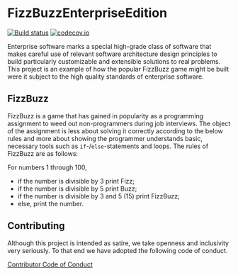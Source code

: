 # FizzBuzzEnterpriseEdition

[![Build status][Build status image]][Build status URL] [![codecov.io](https://codecov.io/github/EnterpriseQualityCoding/FizzBuzzEnterpriseEdition/coverage.svg?branch=master)](https://codecov.io/github/EnterpriseQualityCoding/FizzBuzzEnterpriseEdition?branch=master)

[Build status image]: https://secure.travis-ci.org/EnterpriseQualityCoding/FizzBuzzEnterpriseEdition.png?branch=master
[Build status URL]: http://travis-ci.org/EnterpriseQualityCoding/FizzBuzzEnterpriseEdition

Enterprise software marks a special high-grade class of software that makes
careful use of relevant software architecture design principles to build
particularly customizable and extensible solutions to real problems. This
project is an example of how the popular FizzBuzz game might be built were it
subject to the high quality standards of enterprise software.

## FizzBuzz

FizzBuzz is a game that has gained in popularity as a programming assignment to
weed out non-programmers during job interviews. The object of the assignment is
less about solving it correctly according to the below rules and more about
showing the programmer understands basic, necessary tools such as
`if`-/`else`-statements and loops. The rules of FizzBuzz are as follows:

For numbers 1 through 100,

* if the number is divisible by 3 print Fizz;
* if the number is divisible by 5 print Buzz;
* if the number is divisible by 3 and 5 (15) print FizzBuzz;
* else, print the number.

## Contributing

Although this project is intended as satire, we take openness and inclusivity
very seriously. To that end we have adopted the following code of conduct.

[Contributor Code of Conduct](/EnterpriseQualityCoding/FizzBuzzEnterpriseEdition/blob/master/CONTRIBUTING.md)
